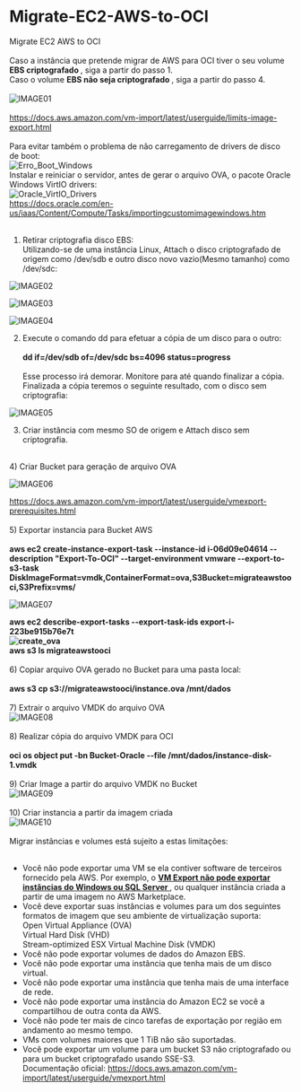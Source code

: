 # Migrate-EC2-AWS-to-OCI
Migrate EC2 AWS to OCI <br>
 <br>
Caso a instância que pretende migrar de AWS para OCI tiver o seu volume <b> EBS criptografado </b> , siga a partir do passo 1. <br>
Caso o volume <b> EBS não seja criptografado </b> , siga a partir do passo 4. <br>
<br>
![IMAGE01](https://github.com/fernandomxm/Migrate-EC2-AWS-to-OCI/blob/main/image01.png) <br>
<br>
https://docs.aws.amazon.com/vm-import/latest/userguide/limits-image-export.html  <br>
<br>
Para evitar também o problema de não carregamento de drivers de disco de boot: <br>
![Erro_Boot_Windows](https://github.com/fernandomxm/Migrate-EC2-AWS-to-OCI/blob/main/Erro_Boot_Windows.png) <br>
Instalar e reiniciar o servidor, antes de gerar o arquivo OVA, o pacote Oracle Windows VirtIO drivers: <br>
![Oracle_VirtIO_Drivers](https://github.com/fernandomxm/Migrate-EC2-AWS-to-OCI/blob/main/Oracle_VirtIO_Drivers.png) <br> 
https://docs.oracle.com/en-us/iaas/Content/Compute/Tasks/importingcustomimagewindows.htm <br><br>
1) Retirar criptografia disco EBS:  <br>
Utilizando-se de uma instância Linux, Attach o disco criptografado de origem como /dev/sdb e outro disco novo vazio(Mesmo tamanho) como /dev/sdc:  <br>

![IMAGE02](https://github.com/fernandomxm/Migrate-EC2-AWS-to-OCI/blob/main/image02.png) <br>

![IMAGE03](https://github.com/fernandomxm/Migrate-EC2-AWS-to-OCI/blob/main/image03.png) <br>

![IMAGE04](https://github.com/fernandomxm/Migrate-EC2-AWS-to-OCI/blob/main/image04.png) <br>

2) Execute o comando dd para efetuar a cópia de um disco para o outro: <br> <br>
<b> dd if=/dev/sdb of=/dev/sdc bs=4096 status=progress </b> <br> <br>
Esse processo irá demorar. Monitore para até quando finalizar a cópia. <br>
Finalizada a cópia teremos o seguinte resultado, com o disco sem criptografia: <br>

![IMAGE05](https://github.com/fernandomxm/Migrate-EC2-AWS-to-OCI/blob/main/image05.png) <br>

3) Criar instância com mesmo SO de origem e Attach disco sem criptografia. <br>
<br>
4) Criar Bucket para geração de arquivo OVA <br>

![IMAGE06](https://github.com/fernandomxm/Migrate-EC2-AWS-to-OCI/blob/main/image06.png)  <br>

https://docs.aws.amazon.com/vm-import/latest/userguide/vmexport-prerequisites.html <br>
<br>
5) Exportar instancia para Bucket AWS <br> <br>
<b> aws ec2 create-instance-export-task --instance-id i-06d09e04614 --description "Export-To-OCI" --target-environment vmware --export-to-s3-task DiskImageFormat=vmdk,ContainerFormat=ova,S3Bucket=migrateawstooci,S3Prefix=vms/  </b> <br>

![IMAGE07](https://github.com/fernandomxm/Migrate-EC2-AWS-to-OCI/blob/main/image07.png) <br>

<b> aws ec2 describe-export-tasks --export-task-ids export-i-223be915b76e7t <br>
![create_ova](https://github.com/fernandomxm/Migrate-EC2-AWS-to-OCI/blob/main/Create_OVA.png) <br>
aws s3 ls migrateawstooci  </b> <br>
<br>
6) Copiar arquivo OVA gerado no Bucket para uma pasta local: <br> <br>
<b> aws s3 cp s3://migrateawstooci/instance.ova /mnt/dados  </b> <br>
<br>
7) Extrair o arquivo VMDK do arquivo OVA <br>
![IMAGE08](https://github.com/fernandomxm/Migrate-EC2-AWS-to-OCI/blob/main/image08.png) <br>
<br>
8) Realizar cópia do arquivo VMDK para OCI <br> <br>
<b> oci os object put -bn Bucket-Oracle --file /mnt/dados/instance-disk-1.vmdk  </b> <br>
<br>
9) Criar Image a partir do arquivo VMDK no Bucket <br>
![IMAGE09](https://github.com/fernandomxm/Migrate-EC2-AWS-to-OCI/blob/main/image09.png) <br>
<br>
10) Criar instancia a partir da imagem criada <br>
![IMAGE10](https://github.com/fernandomxm/Migrate-EC2-AWS-to-OCI/blob/main/image10.png) <br>
<br>
Migrar instâncias e volumes está sujeito a estas limitações: <br>
<br>
- Você não pode exportar uma VM se ela contiver software de terceiros fornecido pela AWS. Por exemplo, o <u><strong> VM Export não pode exportar instâncias do Windows ou SQL Server </strong></u>, ou qualquer instância criada a partir de uma imagem no AWS Marketplace. <br>
- Você deve exportar suas instâncias e volumes para um dos seguintes formatos de imagem que seu ambiente de virtualização suporta: <br>
Open Virtual Appliance (OVA) <br>
Virtual Hard Disk (VHD) <br>
Stream-optimized ESX Virtual Machine Disk (VMDK) <br>
- Você não pode exportar volumes de dados do Amazon EBS. <br>
- Você não pode exportar uma instância que tenha mais de um disco virtual. <br>
- Você não pode exportar uma instância que tenha mais de uma interface de rede. <br>
- Você não pode exportar uma instância do Amazon EC2 se você a compartilhou de outra conta da AWS. <br>
- Você não pode ter mais de cinco tarefas de exportação por região em andamento ao mesmo tempo. <br>
- VMs com volumes maiores que 1 TiB não são suportadas. <br>
- Você pode exportar um volume para um bucket S3 não criptografado ou para um bucket criptografado usando SSE-S3. <br>
Documentação oficial: https://docs.aws.amazon.com/vm-import/latest/userguide/vmexport.html <br>

